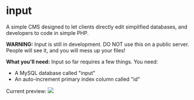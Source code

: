 input
=====
A simple CMS designed to let clients directly edit simplified databases, and developers to code in simple PHP.

**WARNING:**
Input is still in development.  DO NOT use this on a public server.  People will see it, and you will mess up your files!

**What you'll need:**
Input so far requires a few things.  You need:
- A MySQL database called "input"
- An auto-increment primary index column called "id" 



Current preview:
<img src='http://i.imgur.com/1aTHAQ7.png' />
